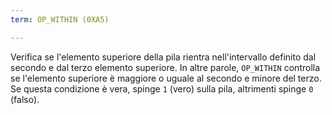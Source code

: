 ```yaml
---
term: OP_WITHIN (0XA5)

---
```

Verifica se l'elemento superiore della pila rientra nell'intervallo definito dal secondo e dal terzo elemento superiore. In altre parole, `OP_WITHIN` controlla se l'elemento superiore è maggiore o uguale al secondo e minore del terzo. Se questa condizione è vera, spinge `1` (vero) sulla pila, altrimenti spinge `0` (falso).